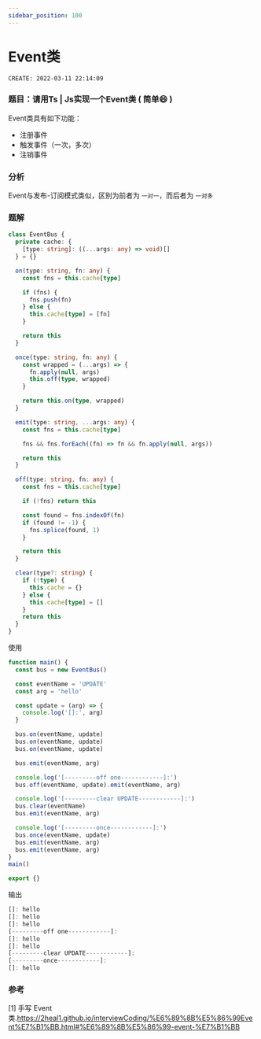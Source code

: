 ```yaml
---
sidebar_position: 100
---
```


# Event类

`CREATE: 2022-03-11 22:14:09`

### 题目：请用Ts | Js实现一个Event类 ( 简单:smile: )

Event类具有如下功能：

- 注册事件
- 触发事件（一次，多次）
- 注销事件

### 分析

Event与发布-订阅模式类似，区别为前者为 `一对一`，而后者为 `一对多` 

### 题解

```ts
class EventBus {
  private cache: {
    [type: string]: ((...args: any) => void)[]
  } = {}

  on(type: string, fn: any) {
    const fns = this.cache[type]

    if (fns) {
      fns.push(fn)
    } else {
      this.cache[type] = [fn]
    }

    return this
  }

  once(type: string, fn: any) {
    const wrapped = (...args) => {
      fn.apply(null, args)
      this.off(type, wrapped)
    }

    return this.on(type, wrapped)
  }

  emit(type: string, ...args: any) {
    const fns = this.cache[type]

    fns && fns.forEach((fn) => fn && fn.apply(null, args))

    return this
  }

  off(type: string, fn: any) {
    const fns = this.cache[type]

    if (!fns) return this

    const found = fns.indexOf(fn)
    if (found != -1) {
      fns.splice(found, 1)
    }

    return this
  }

  clear(type?: string) {
    if (!type) {
      this.cache = {}
    } else {
      this.cache[type] = []
    }
    return this
  }
}
```

使用

```ts
function main() {
  const bus = new EventBus()

  const eventName = 'UPDATE'
  const arg = 'hello'

  const update = (arg) => {
    console.log('[]:', arg)
  }

  bus.on(eventName, update)
  bus.on(eventName, update)
  bus.on(eventName, update)

  bus.emit(eventName, arg)

  console.log('[---------off one------------]:')
  bus.off(eventName, update).emit(eventName, arg)

  console.log('[---------clear UPDATE------------]:')
  bus.clear(eventName)
  bus.emit(eventName, arg)

  console.log('[---------once------------]:')
  bus.once(eventName, update)
  bus.emit(eventName, arg)
  bus.emit(eventName, arg)
}
main()

export {}
```

输出

```ts
[]: hello
[]: hello
[]: hello
[---------off one------------]:
[]: hello
[]: hello
[---------clear UPDATE------------]:
[---------once------------]:
[]: hello
```

### 参考

[1] 手写 Event 类.https://2heal1.github.io/interviewCoding/%E6%89%8B%E5%86%99Event%E7%B1%BB.html#%E6%89%8B%E5%86%99-event-%E7%B1%BB

# 
